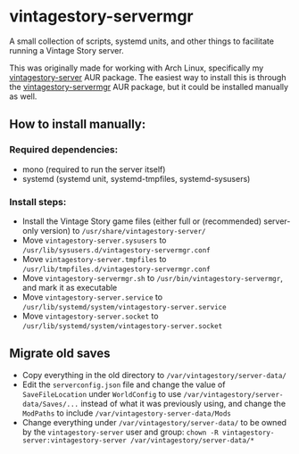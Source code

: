 # vintagestory-servermgr
A small collection of scripts, systemd units, and other things to facilitate running a Vintage Story server.

This was originally made for working with Arch Linux, specifically my [vintagestory-server](https://aur.archlinux.org/packages/vintagestory-server) AUR package.
The easiest way to install this is through the [vintagestory-servermgr](https://aur.archlinux.org/packages/vintagestory-servermgr) AUR package, but it could be installed manually as well.

## How to install manually:
### Required dependencies:
- mono (required to run the server itself)
- systemd (systemd unit, systemd-tmpfiles, systemd-sysusers)
### Install steps:
- Install the Vintage Story game files (either full or (recommended) server-only version) to `/usr/share/vintagestory-server/`
- Move `vintagestory-server.sysusers` to `/usr/lib/sysusers.d/vintagestory-servermgr.conf`
- Move `vintagestory-server.tmpfiles` to `/usr/lib/tmpfiles.d/vintagestory-servermgr.conf`
- Move `vintagestory-servermgr.sh` to `/usr/bin/vintagestory-servermgr`, and mark it as executable
- Move `vintagestory-server.service` to `/usr/lib/systemd/system/vintagestory-server.service`
- Move `vintagestory-server.socket` to `/usr/lib/systemd/system/vintagestory-server.socket`

## Migrate old saves
- Copy everything in the old directory to `/var/vintagestory/server-data/`
- Edit the `serverconfig.json` file and change the value of `SaveFileLocation` under `WorldConfig` to use `/var/vintagestory/server-data/Saves/...` instead of what it was previously using, and change the `ModPaths` to include `/var/vintagestory-server-data/Mods`
- Change everything under `/var/vintagestory/server-data/` to be owned by the `vintagestory-server` user and group: `chown -R vintagestory-server:vintagestory-server /var/vintagestory/server-data/*`
